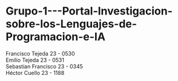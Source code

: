 # Grupo-1---Portal-Investigacion-sobre-los-Lenguajes-de-Programacion-e-IA
 Francisco Tejeda  23 - 0530  
 Emilio Tejeda  23 - 0531  
 Sebastian Francisco  23 - 0345  
 Héctor  Cuello  23 - 1188
